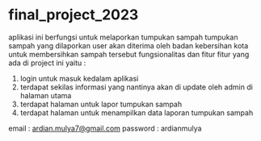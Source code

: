# final_project_2023

aplikasi ini berfungsi untuk melaporkan tumpukan sampah 
tumpukan sampah yang dilaporkan user akan diterima oleh badan kebersihan kota untuk membersihkan sampah tersebut
fungsionalitas dan fitur fitur yang ada di project ini yaitu :
1. login untuk masuk kedalam aplikasi
2. terdapat sekilas informasi yang nantinya akan di update oleh admin di halaman utama
3. terdapat halaman untuk lapor tumpukan sampah 
4. terdapat halaman untuk menampilkan data laporan tumpukan sampah

email : ardian.mulya7@gmail.com
password : ardianmulya
